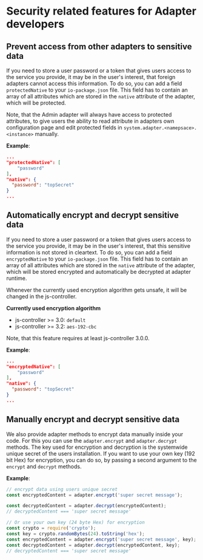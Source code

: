 # Security related features for Adapter developers

## Prevent access from other adapters to sensitive data
If you need to store a user password or a token that gives users access to the service you provide, it may be in the user's interest, that foreign adapters cannot access this information.
To do so, you can add a field `protectedNative` to your `io-package.json` file. This field has to contain an array of all attributes which are stored in the `native` attribute of the adapter, 
which will be protected.

Note, that the Admin adapter will always have access to protected attributes, to give users the ability to read attribute in adapters own configuration page and edit protected fields in 
`system.adapter.<namepsace>.<instance>` manually.

__Example__:
```json
...
"protectedNative": [
    "password"
],
"native": {
  "password": "topSecret"
}
...
```

## Automatically encrypt and decrypt sensitive data
If you need to store a user password or a token that gives users access to the service you provide, it may be in the user's interest, that this sensitive information is not stored in cleartext.
To do so, you can add a field `encryptedNative` to your `io-package.json` file. This field has to contain an array of all attributes which are stored in the `native` attribute of the adapter, 
which will be stored encrypted and automatically be decrypted at adapter runtime.

Whenever the currently used encryption algorithm gets unsafe, it will be changed in the js-controller.

__Currently used encryption algorithm__
- js-controller >= 3.0: `default`
- js-controller >= 3.2: `aes-192-cbc`

Note, that this feature requires at least js-controller 3.0.0.

__Example__:
```json
...
"encryptedNative": [
    "password"
],
"native": {
  "password": "topSecret"
}
...
```

## Manually encrypt and decrypt sensitive data
We also provide adapter methods to encrypt data manually inside your code.
For this you can use the `adapter.encrypt` and `adapter.decrypt` methods. The key used for encryption and decryption is the 
systemwide unique secret of the users installation. If you want to use your own key (192 bit Hex) for encryption, you can do so, by passing a second argument to the `encrypt` and `decrypt` methods.

__Example__:
```javascript
// encrypt data using users unique secret
const encryptedContent = adapter.encrypt('super secret message');

const decryptedContent = adapter.decrypt(encryptedContent); 
// decryptedContent === 'super secret message'

// Or use your own key (24 byte Hex) for encryption
const crypto = require('crypto');
const key = crypto.randomBytes(24).toString('hex');
const encryptedContent = adapter.encrypt('super secret message', key);
const decryptedContent = adapter.decrypt(encryptedContent, key);
// decryptedContent === 'super secret message'
```
